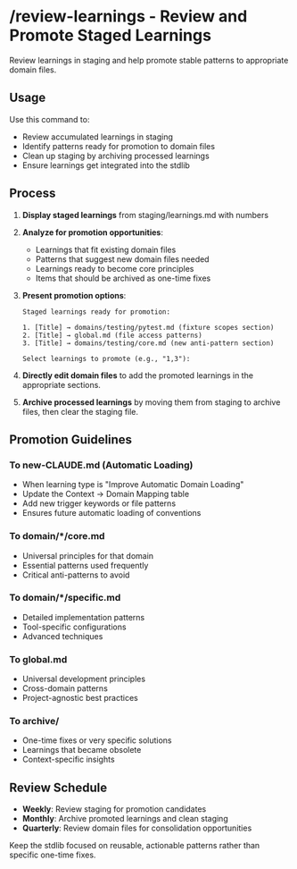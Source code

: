 # /review-learnings - Review and Promote Staged Learnings

Review learnings in staging and help promote stable patterns to appropriate domain files.

## Usage

Use this command to:
- Review accumulated learnings in staging
- Identify patterns ready for promotion to domain files
- Clean up staging by archiving processed learnings
- Ensure learnings get integrated into the stdlib

## Process

1. **Display staged learnings** from staging/learnings.md with numbers

2. **Analyze for promotion opportunities**:
   - Learnings that fit existing domain files
   - Patterns that suggest new domain files needed
   - Learnings ready to become core principles
   - Items that should be archived as one-time fixes

3. **Present promotion options**:
   ```
   Staged learnings ready for promotion:

   1. [Title] → domains/testing/pytest.md (fixture scopes section)
   2. [Title] → global.md (file access patterns)
   3. [Title] → domains/testing/core.md (new anti-pattern section)

   Select learnings to promote (e.g., "1,3"):
   ```

4. **Directly edit domain files** to add the promoted learnings in the appropriate sections.

5. **Archive processed learnings** by moving them from staging to archive files, then clear the staging file.

## Promotion Guidelines

### To new-CLAUDE.md (Automatic Loading)
- When learning type is "Improve Automatic Domain Loading"
- Update the Context → Domain Mapping table
- Add new trigger keywords or file patterns
- Ensures future automatic loading of conventions

### To domain/*/core.md
- Universal principles for that domain
- Essential patterns used frequently
- Critical anti-patterns to avoid

### To domain/*/specific.md
- Detailed implementation patterns
- Tool-specific configurations
- Advanced techniques

### To global.md
- Universal development principles
- Cross-domain patterns
- Project-agnostic best practices

### To archive/
- One-time fixes or very specific solutions
- Learnings that became obsolete
- Context-specific insights

## Review Schedule

- **Weekly**: Review staging for promotion candidates
- **Monthly**: Archive promoted learnings and clean staging
- **Quarterly**: Review domain files for consolidation opportunities

Keep the stdlib focused on reusable, actionable patterns rather than specific one-time fixes.

